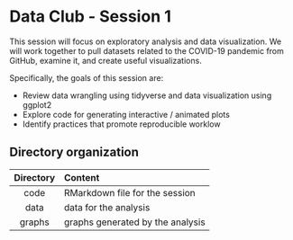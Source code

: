 # Data Club - Session 1

This session will focus on exploratory analysis and data visualization. We will work together to pull datasets related to the COVID-19 pandemic from GitHub, examine it, and create useful visualizations.


Specifically, the goals of this session are:

* Review data wrangling using tidyverse and data visualization using ggplot2
* Explore code for generating interactive / animated plots
* Identify practices that promote reproducible worklow 



## Directory organization

|Directory| Content | 
|:-------:|:--------|
| code    | RMarkdown file for the session | 
| data    | data for the analysis |
| graphs  | graphs generated by the analysis |

